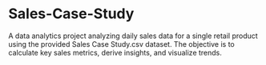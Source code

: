 # Sales-Case-Study
A data analytics project analyzing daily sales data for a single retail product using the provided Sales Case Study.csv dataset. The objective is to calculate key sales metrics, derive insights, and visualize trends.

